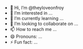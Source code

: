 - 👋 Hi, I’m @theyloveonfroy
- 👀 I’m interested in ...
- 🌱 I’m currently learning ...
- 💞️ I’m looking to collaborate on ...
- 📫 How to reach me ...
- 😄 Pronouns: ...
- ⚡ Fun fact: ...

<!---
theyloveonfroy/theyloveonfroy is a ✨ special ✨ repository because its `README.md` (this file) appears on your GitHub profile.
You can click the Preview link to take a look at your changes.
--->
